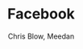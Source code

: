 ---
title: Facebook
kind: article
tags: [tools]
created_at: 2010/9/18
excerpt: Facebook is a popular tool for sharing text updates and multimedia to groups and the public.
keywords:
author: Chris Blow, Meedan
---